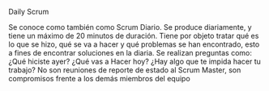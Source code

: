 Daily Scrum

Se conoce como también como Scrum Diario. Se produce diariamente, y tiene un máximo de 20 minutos de duración. Tiene por objeto tratar qué es lo que se hizo, qué se va a hacer y qué problemas se han encontrado, esto a fines de encontrar soluciones en la diaria. Se realizan preguntas como: ¿Qué hiciste ayer? ¿Qué vas a Hacer hoy? ¿Hay algo que te impida hacer tu trabajo?
No son reuniones de reporte de estado al Scrum Master, son compromisos frente a los demás miembros del equipo

